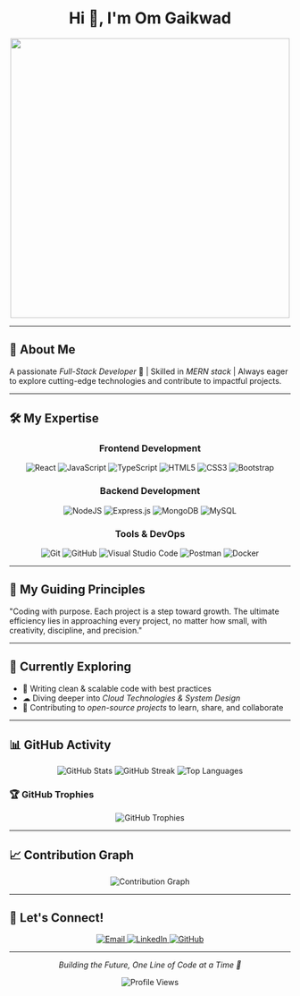 <div align="center">
  
# Hi 👋, I'm Om Gaikwad

<img src="https://user-images.githubusercontent.com/74038190/225813708-98b745f2-7d22-48cf-9150-083f1b00d6c9.gif" width="500">

</div>

---

## 🚀 About Me

A passionate *Full-Stack Developer*  🚀 | Skilled in *MERN stack* | Always eager to explore cutting-edge technologies and contribute to impactful projects.

---

## 🛠 My Expertise

<div align="center">

### Frontend Development
<img src="https://img.shields.io/badge/react-%2320232a.svg?style=for-the-badge&logo=react&logoColor=%2361DAFB" alt="React"/> <img src="https://img.shields.io/badge/javascript-%23323330.svg?style=for-the-badge&logo=javascript&logoColor=%23F7DF1E" alt="JavaScript"/> <img src="https://img.shields.io/badge/typescript-%23007ACC.svg?style=for-the-badge&logo=typescript&logoColor=white" alt="TypeScript"/> <img src="https://img.shields.io/badge/html5-%23E34F26.svg?style=for-the-badge&logo=html5&logoColor=white" alt="HTML5"/> <img src="https://img.shields.io/badge/css3-%231572B6.svg?style=for-the-badge&logo=css3&logoColor=white" alt="CSS3"/> <img src="https://img.shields.io/badge/bootstrap-%238511FA.svg?style=for-the-badge&logo=bootstrap&logoColor=white" alt="Bootstrap"/>

### Backend Development
<img src="https://img.shields.io/badge/node.js-6DA55F?style=for-the-badge&logo=node.js&logoColor=white" alt="NodeJS"/> <img src="https://img.shields.io/badge/express.js-%23404d59.svg?style=for-the-badge&logo=express&logoColor=%2361DAFB" alt="Express.js"/> <img src="https://img.shields.io/badge/MongoDB-%234ea94b.svg?style=for-the-badge&logo=mongodb&logoColor=white" alt="MongoDB"/> <img src="https://img.shields.io/badge/mysql-4479A1.svg?style=for-the-badge&logo=mysql&logoColor=white" alt="MySQL"/>

### Tools & DevOps
<img src="https://img.shields.io/badge/git-%23F05033.svg?style=for-the-badge&logo=git&logoColor=white" alt="Git"/> <img src="https://img.shields.io/badge/github-%23121011.svg?style=for-the-badge&logo=github&logoColor=white" alt="GitHub"/> <img src="https://img.shields.io/badge/Visual%20Studio%20Code-0078d7.svg?style=for-the-badge&logo=visual-studio-code&logoColor=white" alt="Visual Studio Code"/> <img src="https://img.shields.io/badge/Postman-FF6C37?style=for-the-badge&logo=postman&logoColor=white" alt="Postman"/> <img src="https://img.shields.io/badge/docker-%230db7ed.svg?style=for-the-badge&logo=docker&logoColor=white" alt="Docker"/>

</div>

---

## 💭 My Guiding Principles

"Coding with purpose. Each project is a step toward growth. The ultimate efficiency lies in approaching every project, no matter how small, with creativity, discipline, and precision."

---

## 🌱 Currently Exploring

- 📝 Writing clean & scalable code with best practices
- ☁ Diving deeper into *Cloud Technologies & System Design*
- 🤝 Contributing to *open-source projects* to learn, share, and collaborate

---

## 📊 GitHub Activity

<div align="center">

<img src="https://github-readme-stats.vercel.app/api?username=omgaikwad&theme=dark&hide_border=true&include_all_commits=true&count_private=true" alt="GitHub Stats" />

<img src="https://github-readme-streak-stats.herokuapp.com/?user=omgaikwad&theme=dark&hide_border=true" alt="GitHub Streak" />

<img src="https://github-readme-stats.vercel.app/api/top-langs/?username=omgaikwad&theme=dark&hide_border=true&include_all_commits=true&count_private=true&layout=compact" alt="Top Languages" />

</div>

### 🏆 GitHub Trophies
<div align="center">
  
<img src="https://github-profile-trophy.vercel.app/?username=omgaikwad&theme=radical&no-frame=true&no-bg=false&margin-w=4" alt="GitHub Trophies" />

</div>

---

## 📈 Contribution Graph

<div align="center">
  
<img src="https://github-readme-activity-graph.vercel.app/graph?username=omgaikwad&theme=react-dark&hide_border=true&area=true" alt="Contribution Graph" />

</div>

---

## 🤝 Let's Connect!

<div align="center">

  <!-- Contact Section -->
  <a href="mailto:omdnyaneshwargaikwad@gmail.com">
    <img src="https://img.shields.io/badge/Email-omdnyaneshwargaikwad@gmail.com-red?style=for-the-badge&logo=gmail&logoColor=white" alt="Email">
  </a>

  <a href="https://www.linkedin.com/in/om-gaikwad-448228260/" target="_blank">
    <img src="https://img.shields.io/badge/LinkedIn-Om%20Gaikwad-blue?style=for-the-badge&logo=linkedin&logoColor=white" alt="LinkedIn">
  </a>

  <a href="https://github.com/OmGaikwad-25" target="_blank">
    <img src="https://img.shields.io/badge/GitHub-OmGaikwad--25-black?style=for-the-badge&logo=github&logoColor=white" alt="GitHub">
  </a>

</div>


---

<div align="center">
  
*Building the Future, One Line of Code at a Time 🚀*

<img src="https://komarev.com/ghpvc/?username=omgaikwad&label=Profile%20views&color=0e75b6&style=flat" alt="Profile Views" />

</div>
